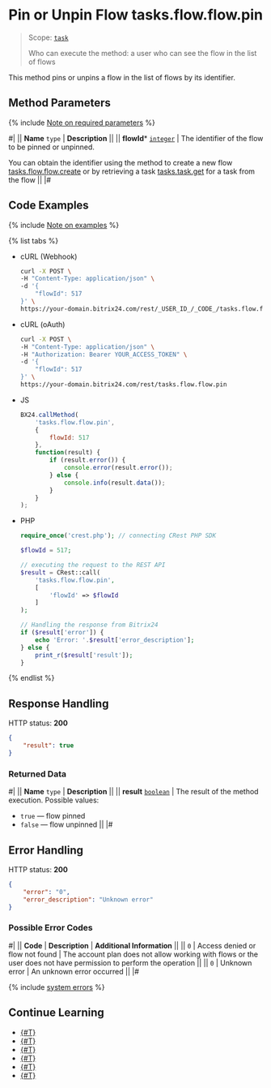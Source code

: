 # Pin or Unpin Flow tasks.flow.flow.pin

> Scope: [`task`](../../scopes/permissions.md)
>
> Who can execute the method: a user who can see the flow in the list of flows

This method pins or unpins a flow in the list of flows by its identifier.

## Method Parameters

{% include [Note on required parameters](../../../_includes/required.md) %}

#|
|| **Name**
`type` | **Description** ||
|| **flowId*** 
[`integer`](../../data-types.md) | The identifier of the flow to be pinned or unpinned.

You can obtain the identifier using the method to create a new flow [tasks.flow.flow.create](./tasks-flow-flow-create.md) or by retrieving a task [tasks.task.get](../tasks-task-get.md) for a task from the flow ||
|#

## Code Examples

{% include [Note on examples](../../../_includes/examples.md) %}

{% list tabs %}

- cURL (Webhook)

    ```bash
    curl -X POST \
    -H "Content-Type: application/json" \
    -d '{
        "flowId": 517
    }' \
    https://your-domain.bitrix24.com/rest/_USER_ID_/_CODE_/tasks.flow.flow.pin
    ```

- cURL (oAuth)

    ```bash
    curl -X POST \
    -H "Content-Type: application/json" \
    -H "Authorization: Bearer YOUR_ACCESS_TOKEN" \
    -d '{
        "flowId": 517
    }' \
    https://your-domain.bitrix24.com/rest/tasks.flow.flow.pin
    ```

- JS

    ```js
    BX24.callMethod(
        'tasks.flow.flow.pin',
        {
            flowId: 517
        },
        function(result) {
            if (result.error()) {
                console.error(result.error());
            } else {
                console.info(result.data());
            }
        }
    );
    ```

- PHP

    ```php
    require_once('crest.php'); // connecting CRest PHP SDK
    
    $flowId = 517;
    
    // executing the request to the REST API
    $result = CRest::call(
        'tasks.flow.flow.pin',
        [
            'flowId' => $flowId
        ]
    );
    
    // Handling the response from Bitrix24
    if ($result['error']) {
        echo 'Error: '.$result['error_description'];
    } else {
        print_r($result['result']);
    }
    ```

{% endlist %}

## Response Handling

HTTP status: **200**

```json
{
    "result": true
}
```

### Returned Data

#|
|| **Name** 
`type` | **Description** ||
|| **result**
[`boolean`](../../data-types.md) | The result of the method execution. Possible values:
- `true` — flow pinned
- `false` — flow unpinned 
||
|#

## Error Handling

HTTP status: **200**

```json
{
    "error": "0",
    "error_description": "Unknown error"
}
```

### Possible Error Codes

#|
|| **Code** | **Description** | **Additional Information** ||
|| `0` | Access denied or flow not found | The account plan does not allow working with flows or the user does not have permission to perform the operation ||
|| `0` | Unknown error | An unknown error occurred ||
|#

{% include [system errors](../../../_includes/system-errors.md) %}

## Continue Learning

- [{#T}](./tasks-flow-flow-create.md)
- [{#T}](./tasks-flow-flow-get.md)
- [{#T}](./tasks-flow-flow-update.md)
- [{#T}](./tasks-flow-flow-delete.md)
- [{#T}](./tasks-flow-flow-is-exists.md)
- [{#T}](./tasks-flow-flow-activate.md)